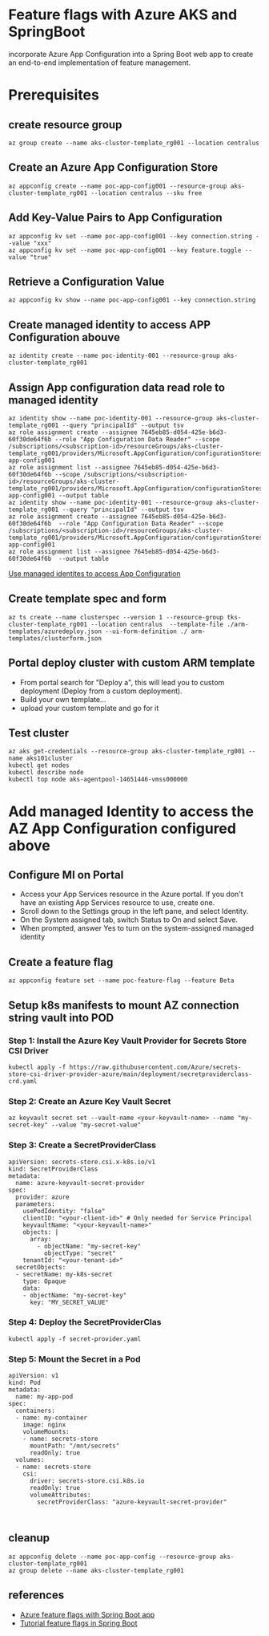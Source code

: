 # Feature flags with Azure AKS and SpringBoot
incorporate Azure App Configuration into a Spring Boot web app to create an end-to-end implementation of feature management.

# Prerequisites

## create resource group
```
az group create --name aks-cluster-template_rg001 --location centralus
```
## Create an Azure App Configuration Store
```
az appconfig create --name poc-app-config001 --resource-group aks-cluster-template_rg001 --location centralus --sku free
```
## Add Key-Value Pairs to App Configuration
```
az appconfig kv set --name poc-app-config001 --key connection.string --value "xxx"
az appconfig kv set --name poc-app-config001 --key feature.toggle --value "true"
```
## Retrieve a Configuration Value
```
az appconfig kv show --name poc-app-config001 --key connection.string
```
## Create managed identity to access APP Configuration abouve
```
az identity create --name poc-identity-001 --resource-group aks-cluster-template_rg001
```
## Assign App configuration data read role to managed identity
```
az identity show --name poc-identity-001 --resource-group aks-cluster-template_rg001 --query "principalId" --output tsv
az role assignment create --assignee 7645eb85-d054-425e-b6d3-60f30de64f6b --role "App Configuration Data Reader" --scope /subscriptions/<subscription-id>/resourceGroups/aks-cluster-template_rg001/providers/Microsoft.AppConfiguration/configurationStores/poc-app-config001
az role assignment list --assignee 7645eb85-d054-425e-b6d3-60f30de64f6b --scope /subscriptions/<subscription-id>/resourceGroups/aks-cluster-template_rg001/providers/Microsoft.AppConfiguration/configurationStores/poc-app-config001 --output table
az identity show --name poc-identity-001 --resource-group aks-cluster-template_rg001 --query "principalId" --output tsv
az role assignment create --assignee 7645eb85-d054-425e-b6d3-60f30de64f6b  --role "App Configuration Data Reader" --scope /subscriptions/<subscription-id>/resourceGroups/aks-cluster-template_rg001/providers/Microsoft.AppConfiguration/configurationStores/poc-app-config001
az role assignment list --assignee 7645eb85-d054-425e-b6d3-60f30de64f6b  --output table

```
[Use managed identites to access App Configuration](https://learn.microsoft.com/en-us/azure/azure-app-configuration/howto-integrate-azure-managed-service-identity?pivots=framework-dotnet)
## Create template spec and form
```
az ts create --name clusterspec --version 1 --resource-group tks-cluster-template_rg001 --location centralus  --template-file ./arm-templates/azuredeploy.json --ui-form-definition ./ arm-templates/clusterform.json
```

## Portal deploy cluster with custom ARM template
- From portal search for "Deploy a", this will lead you to custom deployment (Deploy from a custom deployment).
- Build your own template...
- upload your custom  template and go for it

## Test cluster
```
az aks get-credentials --resource-group aks-cluster-template_rg001 --name aks101cluster
kubectl get nodes
kubectl describe node
kubectl top node aks-agentpool-14651446-vmss000000
```

# Add managed Identity to access the AZ App Configuration configured above

## Configure MI on Portal

- Access your App Services resource in the Azure portal. If you don't have an existing App Services resource to use, create one.
- Scroll down to the Settings group in the left pane, and select Identity.
- On the System assigned tab, switch Status to On and select Save.
- When prompted, answer Yes to turn on the system-assigned managed identity


## Create a feature flag
```
az appconfig feature set --name poc-feature-flag --feature Beta
```

## Setup k8s manifests to mount AZ connection string vault into POD

### Step 1: Install the Azure Key Vault Provider for Secrets Store CSI Driver

```
kubectl apply -f https://raw.githubusercontent.com/Azure/secrets-store-csi-driver-provider-azure/main/deployment/secretproviderclass-crd.yaml
```
### Step 2: Create an Azure Key Vault Secret

```
az keyvault secret set --vault-name <your-keyvault-name> --name "my-secret-key" --value "my-secret-value"
```
### Step 3: Create a SecretProviderClass

```
apiVersion: secrets-store.csi.x-k8s.io/v1
kind: SecretProviderClass
metadata:
  name: azure-keyvault-secret-provider
spec:
  provider: azure
  parameters:
    usePodIdentity: "false"
    clientID: "<your-client-id>" # Only needed for Service Principal
    keyvaultName: "<your-keyvault-name>"
    objects: |
      array:
        - objectName: "my-secret-key"
          objectType: "secret"
    tenantId: "<your-tenant-id>"
  secretObjects:
  - secretName: my-k8s-secret
    type: Opaque
    data:
    - objectName: "my-secret-key"
      key: "MY_SECRET_VALUE"
```
### Step 4: Deploy the SecretProviderClas
```
kubectl apply -f secret-provider.yaml
```

### Step 5: Mount the Secret in a Pod

```
apiVersion: v1
kind: Pod
metadata:
  name: my-app-pod
spec:
  containers:
  - name: my-container
    image: nginx
    volumeMounts:
    - name: secrets-store
      mountPath: "/mnt/secrets"
      readOnly: true
  volumes:
  - name: secrets-store
    csi:
      driver: secrets-store.csi.k8s.io
      readOnly: true
      volumeAttributes:
        secretProviderClass: "azure-keyvault-secret-provider"

```
### 

```

```

## cleanup

```
az appconfig delete --name poc-app-config --resource-group aks-cluster-template_rg001
az group delete --name aks-cluster-template_rg001
```

## references
- [Azure feature flags with Spring Boot app](https://learn.microsoft.com/en-us/azure/azure-app-configuration/quickstart-feature-flag-spring-boot?tabs=entra-id)
- [Tutorial feature flags in Spring Boot](https://learn.microsoft.com/en-us/azure/azure-app-configuration/use-feature-flags-spring-boot?tabs=spring-boot-3)
